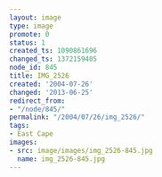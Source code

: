 ```yaml
---
layout: image
type: image
promote: 0
status: 1
created_ts: 1090861696
changed_ts: 1372159405
node_id: 845
title: IMG_2526
created: '2004-07-26'
changed: '2013-06-25'
redirect_from:
- "/node/845/"
permalink: "/2004/07/26/img_2526/"
tags:
- East Cape
images:
- src: image/images/img_2526-845.jpg
  name: img_2526-845.jpg
---
```


